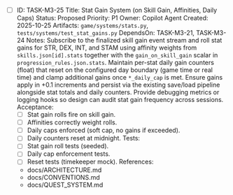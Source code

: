 - [ ] ID: TASK-M3-25
  Title: Stat Gain System (on Skill Gain, Affinities, Daily Caps)
  Status: Proposed
  Priority: P1
  Owner: Copilot Agent
  Created: 2025-10-25
  Artifacts: `game/systems/stats.py`, `tests/systems/test_stat_gains.py`
  DependsOn: TASK-M3-21, TASK-M3-24
  Notes:
  Subscribe to the finalized skill gain event stream and roll stat gains for STR, DEX, INT, and STAM using affinity weights from `skills.json[id].stats` together with the `gain_on_skill_gain` scalar in `progression_rules.json.stats`.
  Maintain per-stat daily gain counters (float) that reset on the configured day boundary (game time or real time) and clamp additional gains once `*_daily_cap` is met.
  Ensure gains apply in +0.1 increments and persist via the existing save/load pipeline alongside stat totals and daily counters.
  Provide debugging metrics or logging hooks so design can audit stat gain frequency across sessions.
  Acceptance:
  - [ ] Stat gain rolls fire on skill gain.
  - [ ] Affinities correctly weight rolls.
  - [ ] Daily caps enforced (soft cap, no gains if exceeded).
  - [ ] Daily counters reset at midnight.
  Tests:
  - [ ] Stat gain roll tests (seeded).
  - [ ] Daily cap enforcement tests.
  - [ ] Reset tests (timekeeper mock).
  References:
  - docs/ARCHITECTURE.md
  - docs/CONVENTIONS.md
  - docs/QUEST_SYSTEM.md
